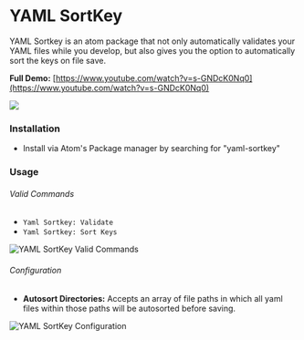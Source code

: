 # YAML SortKey

YAML Sortkey is an atom package that not only automatically validates your YAML files while you develop, but also gives
you the option to automatically sort the keys on file save.

**Full Demo:** [https://www.youtube.com/watch?v=s-GNDcK0Nq0](https://www.youtube.com/watch?v=s-GNDcK0Nq0)

![](http://i.imgur.com/UhByWdu.gif)



### Installation
* Install via Atom's Package manager by searching for "yaml-sortkey"

### Usage
###### Valid Commands
* `Yaml Sortkey: Validate`
* `Yaml Sortkey: Sort Keys`

![YAML SortKey Valid Commands](https://www.evernote.com/shard/s714/sh/e0e0ff4a-6efd-4f74-920a-7553838a7956/a74026802aed2fad/res/a066cb82-e19f-426e-8f83-84dfd00fb93f/skitch.png?resizeSmall&width=832 "YAML SortKey")

###### Configuration

* **Autosort Directories:**  Accepts an array of file paths in which all yaml files within those paths will be autosorted before saving.

![YAML SortKey Configuration](https://www.evernote.com/shard/s714/sh/4d59a7d3-bf0a-416c-84af-26a609d1ee24/ef234c00ebcc032d/res/69d92f94-9826-47bf-ad0b-babb3f2cd3c9/skitch.png?resizeSmall&width=832 "YAML SortKey Configuration")
